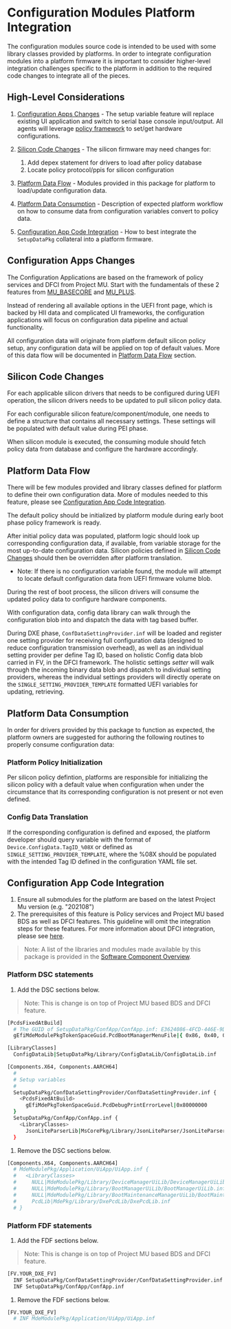 # Configuration Modules Platform Integration

The configuration modules source code is intended to be used with some library classes provided by platforms. In order to
integrate configuration modules into a platform firmware it is important to consider higher-level integration challenges
specific to the platform in addition to the required code changes to integrate all of the pieces.

## High-Level Considerations

1. [Configuration Apps Changes](#configuration-apps-changes) - The setup variable feature will replace existing UI application
and switch to serial base console input/output. All agents will leverage [policy framework](https://github.com/microsoft/mu_basecore/blob/release/202108/PolicyServicePkg/README.md)
to set/get hardware configurations.

1. [Silicon Code Changes](#silicon-code-changes) - The silicon firmware may need changes for:
    1. Add depex statement for drivers to load after policy database
    1. Locate policy protocol/ppis for silicon configuration

1. [Platform Data Flow](#platform-data-flow) - Modules provided in this package for platform to load/update configuration
data.

1. [Platform Data Consumption](#platform-data-consumption) - Description of expected platform workflow on how to consume
data from configuration variables convert to policy data.

1. [Configuration App Code Integration](#configuration-app-code-integration) - How to best integrate the `SetupDataPkg`
collateral into a platform firmware.

## Configuration Apps Changes

The Configuration Applications are based on the framework of policy services and DFCI from Project MU. Start with the fundamentals
of these 2 features from [MU_BASECORE](https://github.com/microsoft/mu_basecore/blob/release/202108/PolicyServicePkg/README.md)
and [MU_PLUS](https://microsoft.github.io/mu/dyn/mu_plus/DfciPkg/Docs/Dfci_Feature/).

Instead of rendering all available options in the UEFI front page, which is backed by HII data and complicated UI frameworks,
the configuration applications will focus on configuration data pipeline and actual functionality.

All configuration data will originate from platform default silicon policy setup, any configuration data will be applied
on top of default values. More of this data flow will be documented in [Platform Data Flow](#platform-data-flow) section.

## Silicon Code Changes

For each applicable silicon drivers that needs to be configured during UEFI operation, the silicon drivers needs to be updated
to pull silicon policy data.

For each configurable silicon feature/component/module, one needs to define a structure that contains all necessary settings.
These settings will be populated with default value during PEI phase.

When silicon module is executed, the consuming module should fetch policy data from database and configure the hardware accordingly.

## Platform Data Flow

There will be few modules provided and library classes defined for platform to define their own configuration data. More
of modules needed to this feature, please see [Configuration App Code Integration](#configuration-app-code-integration).

The default policy should be initialized by platform module during early boot phase policy framework is ready.

After initial policy data was populated, platform logic should look up corresponding configuration data, if available,
from variable storage for the most up-to-date configuration data. Silicon policies defined in [Silicon Code Changes](#silicon-code-changes)
should then be overridden after platform translation.

- Note: If there is no configuration variable found, the module will attempt to locate default configuration data from UEFI
firmware volume blob.

During the rest of boot process, the silicon drivers will consume the updated policy data to configure hardware components.

With configuration data, config data library can walk through the configuration blob into and dispatch the data with
tag based buffer.

During DXE phase, `ConfDataSettingProvider.inf` will be loaded and register one setting provider for receiving full
configuration data (designed to reduce configuration transmission overhead), as well as an individual setting provider
per define Tag ID, based on holistic Config data blob carried in FV, in the DFCI framework. The holistic settings *setter*
will walk through the incoming binary data blob and dispatch to individual setting providers, whereas the individual
settings providers will directly operate on the `SINGLE_SETTING_PROVIDER_TEMPLATE` formatted UEFI variables for updating,
retrieving.

## Platform Data Consumption

In order for drivers provided by this package to function as expected, the platform owners are suggested for authoring
the following routines to properly consume configuration data:

### Platform Policy Initialization

Per silicon policy defintion, platforms are responsible for initializing the silicon policy with a default value when
configuration when under the circumstance that its corresponding configuration is not present or not even defined.

### Config Data Translation

If the corresponding configuration is defined and exposed, the platform developer should query variable with the format
of `Device.ConfigData.TagID_%08X` or defined as `SINGLE_SETTING_PROVIDER_TEMPLATE`, where the %08X should be populated
with the intended Tag ID defined in the configuration YAML file set.

## Configuration App Code Integration

1. Ensure all submodules for the platform are based on the latest Project Mu version (e.g. "202108")
1. The prerequisites of this feature is Policy services and Project MU based BDS as well as DFCI features. This guideline
will omit the integration steps for these features. For more information about DFCI integration, please see [here](https://microsoft.github.io/mu/dyn/mu_plus/DfciPkg/Docs/PlatformIntegration/PlatformIntegrationOverview/).

> Note: A list of the libraries and modules made available by this package is provided in the
  [Software Component Overview](SoftwareComponentOverview.md).

### Platform DSC statements

1. Add the DSC sections below.

> Note: This is change is on top of Project MU based BDS and DFCI feature.

``` bash
[PcdsFixedAtBuild]
  # The GUID of SetupDataPkg/ConfApp/ConfApp.inf: E3624086-4FCD-446E-9D07-B6B913792071
  gEfiMdeModulePkgTokenSpaceGuid.PcdBootManagerMenuFile|{ 0x86, 0x40, 0x62, 0xe3, 0xcd, 0x4f, 0x6e, 0x44, 0x9d, 0x7, 0xb6, 0xb9, 0x13, 0x79, 0x20, 0x71 }

[LibraryClasses]
  ConfigDataLib|SetupDataPkg/Library/ConfigDataLib/ConfigDataLib.inf

[Components.X64, Components.AARCH64]
  #
  # Setup variables
  #
  SetupDataPkg/ConfDataSettingProvider/ConfDataSettingProvider.inf {
    <PcdsFixedAtBuild>
      gEfiMdePkgTokenSpaceGuid.PcdDebugPrintErrorLevel|0x80000000
  }
  SetupDataPkg/ConfApp/ConfApp.inf {
    <LibraryClasses>
      JsonLiteParserLib|MsCorePkg/Library/JsonLiteParser/JsonLiteParser.inf
  }
```

1. Remove the DSC sections below.

``` bash
[Components.X64, Components.AARCH64]
  # MdeModulePkg/Application/UiApp/UiApp.inf {
  #   <LibraryClasses>
  #     NULL|MdeModulePkg/Library/DeviceManagerUiLib/DeviceManagerUiLib.inf
  #     NULL|MdeModulePkg/Library/BootManagerUiLib/BootManagerUiLib.inf
  #     NULL|MdeModulePkg/Library/BootMaintenanceManagerUiLib/BootMaintenanceManagerUiLib.inf
  #     PcdLib|MdePkg/Library/DxePcdLib/DxePcdLib.inf
  # }
```

### Platform FDF statements

1. Add the FDF sections below.

> Note: This is change is on top of Project MU based BDS and DFCI feature.

``` bash
[FV.YOUR_DXE_FV]
  INF SetupDataPkg/ConfDataSettingProvider/ConfDataSettingProvider.inf
  INF SetupDataPkg/ConfApp/ConfApp.inf
```

1. Remove the FDF sections below.

``` bash
[FV.YOUR_DXE_FV]
  # INF MdeModulePkg/Application/UiApp/UiApp.inf
```
